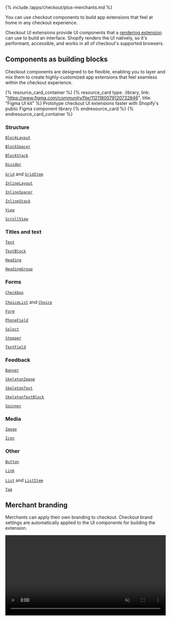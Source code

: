 {% include /apps/checkout/plus-merchants.md %}

You can use checkout components to build app extensions that feel at home in any checkout experience.

Checkout UI extensions provide UI components that a [rendering extension](./rendering.md) can use to build an interface. Shopify renders the UI natively, so it's performant, accessible, and works in all of checkout's supported browsers.

## Components as building blocks

Checkout components are designed to be flexible, enabling you to layer and mix them to create highly-customized app extensions that feel seamless within the checkout experience.

{% resource_card_container %}
  {% resource_card
    type: :library,
    link: "https://www.figma.com/community/file/1121180079120732846",
    title: "Figma UI kit"
  %}
    Prototype checkout UI extensions faster with Shopify's public Figma component library
  {% endresource_card %}
{% endresource_card_container %}

<div class="checkout-component-grid">
  <div class="checkout-component-grid-item">
    <h3 class="checkout-component-grid-item_title">Structure</h3>
      <p><code><a href="../src/components/BlockLayout">BlockLayout</a></code></p>
      <p><code><a href="../src/components/BlockSpacer">BlockSpacer</a></code></p>
      <p><code><a href="../src/components/BlockStack">BlockStack</a></code></p>
      <p><code><a href="../src/components/Divider">Divider</a></code></p>
      <p><code><a href="../src/components/Grid">Grid</a></code> and <code><a href="../src/components/GridItem">GridItem</a></code></p>
      <p><code><a href="../src/components/InlineLayout">InlineLayout</a></code></p>
      <p><code><a href="../src/components/InlineSpacer">InlineSpacer</a></code></p>
      <p><code><a href="../src/components/InlineStack">InlineStack</a></code></p>
      <p><code><a href="../src/components/View">View</a></code></p>
      <p><code><a href="../src/components/ScrollView">ScrollView</a></code></p>
  </div>

  <div class="checkout-component-grid-item">
    <h3 class="checkout-component-grid-item_title">Titles and text</h3>
      <p><code><a href="../src/components/Text">Text</a></code></p>
      <p><code><a href="../src/components/TextBlock">TextBlock</a></code></p>
      <p><code><a href="../src/components/Heading">Heading</a></code></p>
      <p><code><a href="../src/components/HeadingGroup">HeadingGroup</a></code></p>
  </div>

  <div class="checkout-component-grid-item">
    <h3 class="checkout-component-grid-item_title">Forms</h3>
      <p><code><a href="../src/components/Checkbox">Checkbox</a></code></p>
      <p><code><a href="../src/components/ChoiceList">ChoiceList</a></code> and <code><a href="../src/components/Choice">Choice</a></code></p>
      <p><code><a href="../src/components/Form">Form</a></code></p>
      <p><code><a href="../src/components/PhoneField">PhoneField</a></code></p>
      <p><code><a href="../src/components/Select">Select</a></code></p>
      <p><code><a href="../src/components/Stepper">Stepper</a></code></p>
      <p><code><a href="../src/components/TextField">TextField</a></code></p>
  </div>

  <div class="checkout-component-grid-item">
    <h3 class="checkout-component-grid-item_title">Feedback</h3>
      <p><code><a href="../src/components/Banner">Banner</a></code></p>
      <p><code><a href="../src/components/SkeletonImage">SkeletonImage</a></code></p>
      <p><code><a href="../src/components/SkeletonText">SkeletonText</a></code></p>
      <p><code><a href="../src/components/SkeletonTextBlock">SkeletonTextBlock</a></code></p>
      <p><code><a href="../src/components/Spinner">Spinner</a></code></p>
  </div>

  <div class="checkout-component-grid-item">
    <h3 class="checkout-component-grid-item_title">Media</h3>
      <p><code><a href="../src/components/Image">Image</a></code></p>
      <p><code><a href="../src/components/Icon">Icon</a></code></p>
  </div>

  <div class="checkout-component-grid-item">
    <h3 class="checkout-component-grid-item_title">Other</h3>
      <p><code><a href="../src/components/Button">Button</a></code></p>
      <p><code><a href="../src/components/Link">Link</a></code></p>
      <p><code><a href="../src/components/List">List</a></code> and <code><a href="../src/components/ListItem">ListItem</a></code></p>
      <p><code><a href="../src/components/Tag">Tag</a></code></p>
  </div>
</div>

## Merchant branding

Merchants can apply their own branding to checkout. Checkout brand settings are automatically applied to the UI components for building the extension.

<video style="width: 100%; height: auto;" autoplay muted loop controls>
  <source src="/assets/apps/checkout/branding.webm" type="video/webm">
  <source src="/assets/apps/checkout/branding.mp4" type="video/mp4">
</video>
